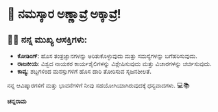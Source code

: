 # 🙏 ನಮಸ್ಕಾರ ಅಣ್ಣಾವ್ರೆ ಅಕ್ಕಾವ್ರೆ!

## 👨‍💻 ನನ್ನ ಮುಖ್ಯ ಆಸಕ್ತಿಗಳು:
- **ಕೋಡಿಂಗ್**: ಹೊಸ ತಂತ್ರಜ್ಞಾನಗಳನ್ನು ಅರಿತುಕೊಳ್ಳುವುದು ಮತ್ತು ಸಮಸ್ಯೆಗಳನ್ನು ಬಗೆಹರಿಸುವುದು.
- **ರಾಜಕೀಯ**: ವಿಶ್ವದ ನಾಯಕರ ಕಾರ್ಯಶೈಲಿಗಳನ್ನು ವಿಶ್ಲೇಷಿಸುವುದು ಮತ್ತು ವಿಚಾರಗಳನ್ನು ಚರ್ಚಿಸುವುದು.
- **ಕಾವ್ಯ**: ಶಬ್ದಗಳಿಂದ ಮನಸ್ಸುಗಳಿಗೆ ಹೊಸ ದಾರಿ ತೋರಿಸುವ ಸೃಜನಶೀಲತೆ.

ನನ್ನ ಆವಿಷ್ಕಾರಗಳಿಗೆ ಮತ್ತು ಭಾವನೆಗಳಿಗೆ ನೀವು ಸಹಯೋಗಿಯಾಗಿರುವುದಕ್ಕೆ ಧನ್ಯವಾದಗಳು. 💻📚

**ಚನ್ನರಾಮ**


<!---
channrama/channrama is a ✨ special ✨ repository because its `README.md` (this file) appears on your GitHub profile.
You can click the Preview link to take a look at your changes.
--->
